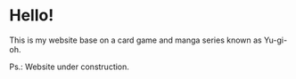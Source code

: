 # Hello!

This is my website base on a card game and manga series known as Yu-gi-oh.

Ps.: Website under construction.
